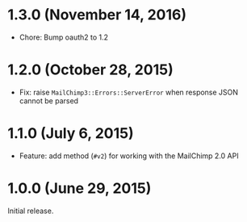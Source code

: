 # 1.3.0 (November 14, 2016)

* Chore: Bump oauth2 to 1.2

# 1.2.0 (October 28, 2015)

* Fix: raise `MailChimp3::Errors::ServerError` when response JSON cannot be parsed

# 1.1.0 (July 6, 2015)

* Feature: add method (`#v2`) for working with the MailChimp 2.0 API

# 1.0.0 (June 29, 2015)

Initial release.
